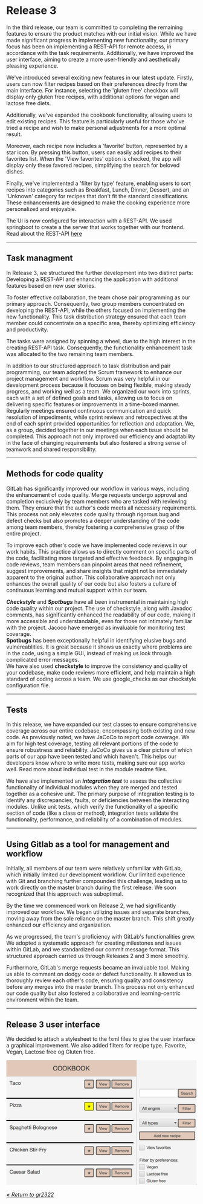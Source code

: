 # Release 3
In the third release, our team is committed to completing the remaining features to ensure the product matches with our initial vision. While we have made significant progress in implementing new functionality, our primary focus has been on implementing a REST-API for remote access, in accordance with the task requirements. Additionally, we have improved the user interface, aiming to create a more user-friendly and aesthetically pleasing experience. 

We've introduced several exciting new features in our latest update. Firstly, users can now filter recipes based on their preferences directly from the main interface. For instance, selecting the 'gluten free' checkbox will display only gluten free recipes, with additional options for vegan and lactose free diets.

Additionally, we've expanded the cookbook functionality, allowing users to edit existing recipes. This feature is particularly useful for those who've tried a recipe and wish to make personal adjustments for a more optimal result.

Moreover, each recipe now includes a 'favorite' button, represented by a star icon. By pressing this button, users can easily add recipes to their favorites list. When the 'View favorites' option is checked, the app will display only these favored recipes, simplifying the search for beloved dishes.

Finally, we've implemented a 'filter by type' feature, enabling users to sort recipes into categories such as Breakfast, Lunch, Dinner, Dessert, and an 'Unknown' category for recipes that don't fit the standard classifications. These enhancements are designed to make the cooking experience more personalized and enjoyable.

The UI is now configured for interaction with a REST-API. We used springboot to create a the server that works together with our frontend. Read about the REST-API [here](/cookbook-project/springboot/readme.md)

---

## Task managment
In Release 3, we structured the further development into two distinct parts: Developing a REST-API and enhancing the application with additional features based on new user stories.

To foster effective collaboration, the team chose pair programming as our primary approach. Consequently, two group members concentrated on developing the REST-API, while the others focused on implementing the new functionality. This task distribution strategy ensured that each team member could concentrate on a specific area, thereby optimizing efficiency and productivity.

The tasks were assigned by spinning a wheel, due to the high interest in the creating REST-API task. Consequently, the functionality enhancement task was allocated to the two remaining team members.

In addition to our structured approach to task distribution and pair programming, our team adopted the Scrum framework to enhance our project management and workflow. Scrum was very helpful in our development process because it focuses on being flexible, making steady progress, and working well as a team. We organized our work into sprints, each with a set of defined goals and tasks, allowing us to focus on delivering specific features or improvements in a time-boxed manner. Regularly meetings ensured continuous communication and quick resolution of impediments, while sprint reviews and retrospectives at the end of each sprint provided opportunities for reflection and adaptation. We, as a group, decided together in our meetings when each issue should be completed. This approach not only improved our efficiency and adaptability in the face of changing requirements but also fostered a strong sense of teamwork and shared responsibility.

---

## Methods for code quality 
GitLab has significantly improved our workflow in various ways, including the enhancement of code quality. Merge requests undergo approval and completion exclusively by team members who are tasked with reviewing them. They ensure that the author's code meets all necessary requirements. This process not only elevates code quality through rigorous bug and defect checks but also promotes a deeper understanding of the code among team members, thereby fostering a comprehensive grasp of the entire project.

To improve each other's code we have implemented code reviews in our work habits. This practice allows us to directly comment on specific parts of the code, facilitating more targeted and effective feedback. By engaging in code reviews, team members can pinpoint areas that need refinement, suggest improvements, and share insights that might not be immediately apparent to the original author. This collaborative approach not only enhances the overall quality of our code but also fosters a culture of continuous learning and mutual support within our team.

**_Checkstyle_** and **_Spotbugs_** have all been instrumental in maintaining high code quality within our project. The use of checkstyle, along with Javadoc comments, has significantly enhanced the readability of our code, making it more accessible and understandable, even for those not intimately familiar with the project. Jacoco have emerged as invaluable for monitoring test coverage.  
**Spotbugs** has been exceptionally helpful in identifying elusive bugs and vulnereablities. It is great because it shows us exactly where problems are in the code, using a simple GUI, instead of making us look through complicated error messages.  
We have also used **checkstyle** to improve the consistency and quality of your codebase, make code reviews more efficient, and help maintain a high standard of coding across a team. We use google_checks as our checkstyle configuration file. 

---

## Tests 
In this release, we have expanded our test classes to ensure comprehensive coverage across our entire codebase, encompassing both existing and new code. As previously noted, we have JaCoCo to report code coverage. We aim for high test coverage, testing all relevant portions of the code to ensure robustness and reliability. JaCoCo gives us a clear picture of which parts of our app have been tested and which haven't. This helps our developers know where to write more tests, making sure our app works well.
Read more about individual test in the module readme files.

We have also implemented an **_integration test_** to assess the collective functionality of individual modules when they are merged and tested together as a cohesive unit. The primary purpose of integration testing is to identify any discrepancies, faults, or deficiencies between the interacting modules. Unlike unit tests, which verify the functionality of a specific section of code (like a class or method), integration tests validate the functionality, performance, and reliability of a combination of modules.

---

## Using Gitlab as a tool for management and workflow 
Initially, all members of our team were relatively unfamiliar with GitLab, which initially limited our development workflow. Our limited experience with Git and branching further compounded this challenge, leading us to work directly on the master branch during the first release. We soon recognized that this approach was suboptimal.

By the time we commenced work on Release 2, we had significantly improved our workflow. We began utilizing issues and separate branches, moving away from the sole reliance on the master branch. This shift greatly enhanced our efficiency and organization.

As we progressed, the team's proficiency with GitLab's functionalities grew. We adopted a systematic approach for creating milestones and issues within GitLab, and we standardized our commit message format. This structured approach carried us through Releases 2 and 3 more smoothly.

Furthermore, GitLab's merge requests became an invaluable tool. Making us able to comment on dodgy code or defect functionality. It allowed us to thoroughly review each other's code, ensuring quality and consistency before any merges into the master branch. This process not only enhanced our code quality but also fostered a collaborative and learning-centric environment within the team.

---

## Release 3 user interface
We decided to attach a stylesheet to the fxml files to give the user interface a graphical improvement. We also added filters for recipe type. Favorite, Vegan, Lactose free og Gluten free.  

![](/assets/Release3App.png)


[_**<** Return to gr2322_](../readme.md)
